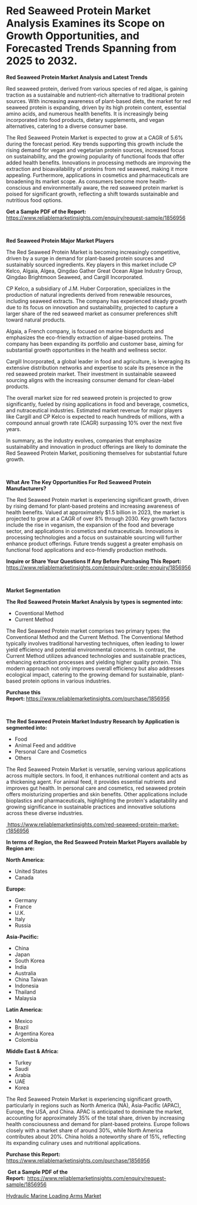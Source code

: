 <p><h1>Red Seaweed Protein Market Analysis Examines its Scope on Growth Opportunities, and Forecasted Trends Spanning from 2025 to 2032.</h1></p><p><strong>Red Seaweed Protein Market Analysis and Latest Trends</strong></p>
<p><p>Red seaweed protein, derived from various species of red algae, is gaining traction as a sustainable and nutrient-rich alternative to traditional protein sources. With increasing awareness of plant-based diets, the market for red seaweed protein is expanding, driven by its high protein content, essential amino acids, and numerous health benefits. It is increasingly being incorporated into food products, dietary supplements, and vegan alternatives, catering to a diverse consumer base.</p><p>The Red Seaweed Protein Market is expected to grow at a CAGR of 5.6% during the forecast period. Key trends supporting this growth include the rising demand for vegan and vegetarian protein sources, increased focus on sustainability, and the growing popularity of functional foods that offer added health benefits. Innovations in processing methods are improving the extraction and bioavailability of proteins from red seaweed, making it more appealing. Furthermore, applications in cosmetics and pharmaceuticals are broadening its market scope. As consumers become more health-conscious and environmentally aware, the red seaweed protein market is poised for significant growth, reflecting a shift towards sustainable and nutritious food options.</p></p>
<p><strong>Get a Sample PDF of the Report:&nbsp;</strong> <a href="https://www.reliablemarketinsights.com/enquiry/request-sample/1856956?utm_campaign=1558&utm_medium=2&utm_source=Github&utm_content=ia&utm_term=28022025&utm_id=red-seaweed-protein">https://www.reliablemarketinsights.com/enquiry/request-sample/1856956</a></p>
<p>&nbsp;</p>
<p><strong>Red Seaweed Protein Major Market Players</strong></p>
<p><p>The Red Seaweed Protein Market is becoming increasingly competitive, driven by a surge in demand for plant-based protein sources and sustainably sourced ingredients. Key players in this market include CP Kelco, Algaia, Algea, Qingdao Gather Great Ocean Algae Industry Group, Qingdao Brightmoon Seaweed, and Cargill Incorporated.</p><p>CP Kelco, a subsidiary of J.M. Huber Corporation, specializes in the production of natural ingredients derived from renewable resources, including seaweed extracts. The company has experienced steady growth due to its focus on innovation and sustainability, projected to capture a larger share of the red seaweed market as consumer preferences shift toward natural products.</p><p>Algaia, a French company, is focused on marine bioproducts and emphasizes the eco-friendly extraction of algae-based proteins. The company has been expanding its portfolio and customer base, aiming for substantial growth opportunities in the health and wellness sector.</p><p>Cargill Incorporated, a global leader in food and agriculture, is leveraging its extensive distribution networks and expertise to scale its presence in the red seaweed protein market. Their investment in sustainable seaweed sourcing aligns with the increasing consumer demand for clean-label products.</p><p>The overall market size for red seaweed protein is projected to grow significantly, fueled by rising applications in food and beverage, cosmetics, and nutraceutical industries. Estimated market revenue for major players like Cargill and CP Kelco is expected to reach hundreds of millions, with a compound annual growth rate (CAGR) surpassing 10% over the next five years.</p><p>In summary, as the industry evolves, companies that emphasize sustainability and innovation in product offerings are likely to dominate the Red Seaweed Protein Market, positioning themselves for substantial future growth.</p></p>
<p>&nbsp;</p>
<p><strong>What Are The Key Opportunities For Red Seaweed Protein Manufacturers?</strong></p>
<p><p>The Red Seaweed Protein market is experiencing significant growth, driven by rising demand for plant-based proteins and increasing awareness of health benefits. Valued at approximately $1.5 billion in 2023, the market is projected to grow at a CAGR of over 8% through 2030. Key growth factors include the rise in veganism, the expansion of the food and beverage sector, and applications in cosmetics and nutraceuticals. Innovations in processing technologies and a focus on sustainable sourcing will further enhance product offerings. Future trends suggest a greater emphasis on functional food applications and eco-friendly production methods.</p></p>
<p><strong>Inquire or Share Your Questions If Any Before Purchasing This Report:</strong> <a href="https://www.reliablemarketinsights.com/enquiry/pre-order-enquiry/1856956?utm_campaign=1558&utm_medium=2&utm_source=Github&utm_content=ia&utm_term=28022025&utm_id=red-seaweed-protein">https://www.reliablemarketinsights.com/enquiry/pre-order-enquiry/1856956</a></p>
<p>&nbsp;</p>
<p><strong>Market Segmentation</strong></p>
<p><strong>The Red Seaweed Protein Market Analysis by types is segmented into:</strong></p>
<p><ul><li>Coventional Method</li><li>Current Method</li></ul></p>
<p><p>The Red Seaweed Protein market comprises two primary types: the Conventional Method and the Current Method. The Conventional Method typically involves traditional harvesting techniques, often leading to lower yield efficiency and potential environmental concerns. In contrast, the Current Method utilizes advanced technologies and sustainable practices, enhancing extraction processes and yielding higher quality protein. This modern approach not only improves overall efficiency but also addresses ecological impact, catering to the growing demand for sustainable, plant-based protein options in various industries.</p></p>
<p><strong>Purchase this Report:&nbsp;</strong><a href="https://www.reliablemarketinsights.com/purchase/1856956?utm_campaign=1558&utm_medium=2&utm_source=Github&utm_content=ia&utm_term=28022025&utm_id=red-seaweed-protein">https://www.reliablemarketinsights.com/purchase/1856956</a></p>
<p>&nbsp;</p>
<p><strong>The Red Seaweed Protein Market Industry Research by Application is segmented into:</strong></p>
<p><ul><li>Food</li><li>Animal Feed and additive</li><li>Personal Care and Cosmetics</li><li>Others</li></ul></p>
<p><p>The Red Seaweed Protein Market is versatile, serving various applications across multiple sectors. In food, it enhances nutritional content and acts as a thickening agent. For animal feed, it provides essential nutrients and improves gut health. In personal care and cosmetics, red seaweed protein offers moisturizing properties and skin benefits. Other applications include bioplastics and pharmaceuticals, highlighting the protein's adaptability and growing significance in sustainable practices and innovative solutions across these diverse industries.</p></p>
<p><a href="https://www.reliablemarketinsights.com/red-seaweed-protein-market-r1856956?utm_campaign=1558&utm_medium=2&utm_source=Github&utm_content=ia&utm_term=28022025&utm_id=red-seaweed-protein">&nbsp;https://www.reliablemarketinsights.com/red-seaweed-protein-market-r1856956</a></p>
<p><strong>In terms of Region, the Red Seaweed Protein Market Players available by Region are:</strong></p>
<p>
    <p> <strong> North America: </strong>
        <ul>
            <li>United States</li>
            <li>Canada</li>
        </ul>
        </p> 
    <p> <strong> Europe: </strong>
        <ul>
            <li>Germany</li>
            <li>France</li>
            <li>U.K.</li>
            <li>Italy</li>
            <li>Russia</li>
        </ul>
        </p> 
    <p> <strong> Asia-Pacific: </strong>
        <ul>
            <li>China</li>
            <li>Japan</li>
            <li>South Korea</li>
            <li>India</li>
            <li>Australia</li>
            <li>China Taiwan</li>
            <li>Indonesia</li>
            <li>Thailand</li>
            <li>Malaysia</li>
        </ul>
        </p> 
    <p> <strong> Latin America: </strong>
        <ul>
            <li>Mexico</li>
            <li>Brazil</li>
            <li>Argentina Korea</li>
            <li>Colombia</li>
        </ul>
        </p> 
    <p> <strong> Middle East & Africa: </strong>
        <ul>
            <li>Turkey</li>
            <li>Saudi</li>
            <li>Arabia</li>
            <li>UAE</li>
            <li>Korea</li>
        </ul>
    </p>
    </p>
<p><p>The Red Seaweed Protein Market is experiencing significant growth, particularly in regions such as North America (NA), Asia-Pacific (APAC), Europe, the USA, and China. APAC is anticipated to dominate the market, accounting for approximately 35% of the total share, driven by increasing health consciousness and demand for plant-based proteins. Europe follows closely with a market share of around 30%, while North America contributes about 20%. China holds a noteworthy share of 15%, reflecting its expanding culinary uses and nutritional applications.</p></p>
<p><strong>Purchase this Report: </strong><a href="https://www.reliablemarketinsights.com/purchase/1856956?utm_campaign=1558&utm_medium=2&utm_source=Github&utm_content=ia&utm_term=28022025&utm_id=red-seaweed-protein">https://www.reliablemarketinsights.com/purchase/1856956</a></p>
<p>&nbsp;<strong>Get a Sample PDF of the Report:&nbsp;&nbsp;</strong><a href="https://www.reliablemarketinsights.com/enquiry/request-sample/1856956?utm_campaign=1558&utm_medium=2&utm_source=Github&utm_content=ia&utm_term=28022025&utm_id=red-seaweed-protein">https://www.reliablemarketinsights.com/enquiry/request-sample/1856956</a></p>
<p><strong></strong></p>
<p><p><a href="https://github.com/mayabungard8092/Market-Research-Report-List-1/blob/main/hydraulic-marine-loading-arms-market.md?utm_campaign=1558&utm_medium=2&utm_source=Github&utm_content=ia&utm_term=28022025&utm_id=red-seaweed-protein">Hydraulic Marine Loading Arms Market</a></p></p>